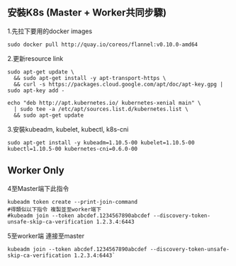 ## 安裝K8s \(Master + Worker共同步驟\)

1.先拉下要用的docker images

```
sudo docker pull http://quay.io/coreos/flannel:v0.10.0-amd64
```

2.更新resource link

```
sudo apt-get update \
  && sudo apt-get install -y apt-transport-https \
  && curl -s https://packages.cloud.google.com/apt/doc/apt-key.gpg | sudo apt-key add -

echo "deb http://apt.kubernetes.io/ kubernetes-xenial main" \
  | sudo tee -a /etc/apt/sources.list.d/kubernetes.list \
  && sudo apt-get update
```

3.安裝kubeadm, kubelet, kubectl, k8s-cni

```
sudo apt-get install -y kubeadm=1.10.5-00 kubelet=1.10.5-00 kubectl=1.10.5-00 kubernetes-cni=0.6.0-00
```

## Worker Only

4至Master端下此指令

```
kubeadm token create --print-join-command
#得類似以下指令 複製並至worker端下
#kubeadm join --token abcdef.1234567890abcdef --discovery-token-unsafe-skip-ca-verification 1.2.3.4:6443
```

5至worker端 連接至master

    kubeadm join --token abcdef.1234567890abcdef --discovery-token-unsafe-skip-ca-verification 1.2.3.4:6443`




